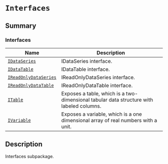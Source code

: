 

# `Interfaces`

<a id="summary"></a>

## Summary

### Interfaces

| Name | Description |
|-----------------------------------------------------------------------------------------------------------------------------|------------------------------------------------------------------------------------------|
| [`IDataSeries`](IDataSeries.md#ansys.mechanical.stubs.v241.Ansys.Mechanical.Interfaces.IDataSeries)                         | IDataSeries interface.                                                                   |
| [`IDataTable`](IDataTable.md#ansys.mechanical.stubs.v241.Ansys.Mechanical.Interfaces.IDataTable)                            | IDataTable interface.                                                                    |
| [`IReadOnlyDataSeries`](IReadOnlyDataSeries.md#ansys.mechanical.stubs.v241.Ansys.Mechanical.Interfaces.IReadOnlyDataSeries) | IReadOnlyDataSeries interface.                                                           |
| [`IReadOnlyDataTable`](IReadOnlyDataTable.md#ansys.mechanical.stubs.v241.Ansys.Mechanical.Interfaces.IReadOnlyDataTable)    | IReadOnlyDataTable interface.                                                            |
| [`ITable`](ITable.md#ansys.mechanical.stubs.v241.Ansys.Mechanical.Interfaces.ITable)                                        | Exposes a table, which is a two-dimensional tabular data structure with labeled columns. |
| [`IVariable`](IVariable.md#ansys.mechanical.stubs.v241.Ansys.Mechanical.Interfaces.IVariable)                               | Exposes a variable, which is a one dimensional array of real numbers with a unit.        |

<a id="description"></a>

## Description

Interfaces subpackage.

<!-- !! processed by numpydoc !! -->

